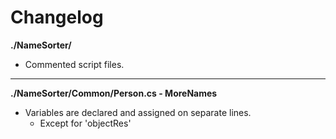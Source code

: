# Changelog

**./NameSorter/**
* Commented script files.

---

**./NameSorter/Common/Person.cs - MoreNames**
* Variables are declared and assigned on separate lines.
	* Except for 'objectRes'
